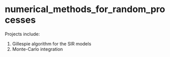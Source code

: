 # numerical_methods_for_random_processes

Projects include:

1. Gillespie algorithm for the SIR models 
2. Monte-Carlo integration
